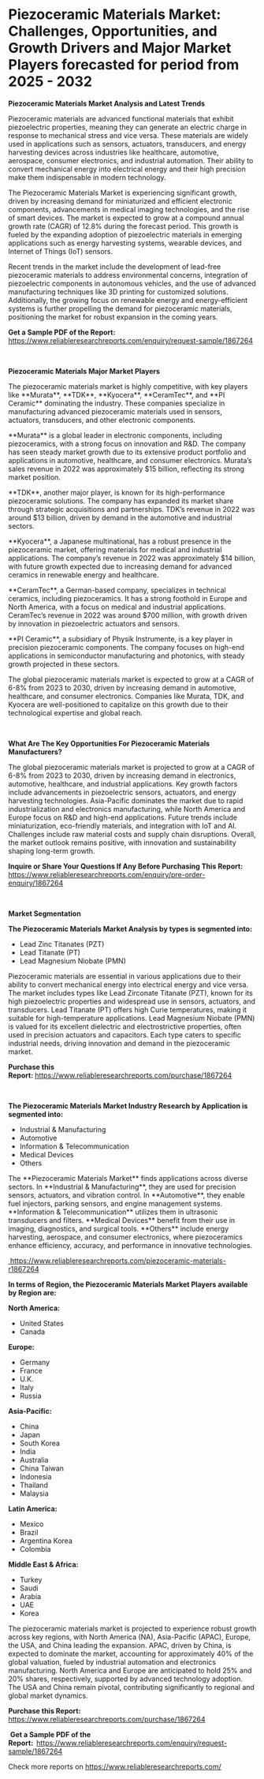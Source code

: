 <p><h1>Piezoceramic Materials Market: Challenges, Opportunities, and Growth Drivers and Major Market Players forecasted for period from 2025 - 2032</h1></p><p><strong>Piezoceramic Materials Market Analysis and Latest Trends</strong></p>
<p><p>Piezoceramic materials are advanced functional materials that exhibit piezoelectric properties, meaning they can generate an electric charge in response to mechanical stress and vice versa. These materials are widely used in applications such as sensors, actuators, transducers, and energy harvesting devices across industries like healthcare, automotive, aerospace, consumer electronics, and industrial automation. Their ability to convert mechanical energy into electrical energy and their high precision make them indispensable in modern technology.</p><p>The Piezoceramic Materials Market is experiencing significant growth, driven by increasing demand for miniaturized and efficient electronic components, advancements in medical imaging technologies, and the rise of smart devices. The market is expected to grow at a compound annual growth rate (CAGR) of 12.8% during the forecast period. This growth is fueled by the expanding adoption of piezoelectric materials in emerging applications such as energy harvesting systems, wearable devices, and Internet of Things (IoT) sensors.</p><p>Recent trends in the market include the development of lead-free piezoceramic materials to address environmental concerns, integration of piezoelectric components in autonomous vehicles, and the use of advanced manufacturing techniques like 3D printing for customized solutions. Additionally, the growing focus on renewable energy and energy-efficient systems is further propelling the demand for piezoceramic materials, positioning the market for robust expansion in the coming years.</p></p>
<p><strong>Get a Sample PDF of the Report:&nbsp;</strong> <a href="https://www.reliableresearchreports.com/enquiry/request-sample/1867264?utm_campaign=2116&utm_medium=2&utm_source=Github&utm_content=ia&utm_term=30012025&utm_id=piezoceramic-materials">https://www.reliableresearchreports.com/enquiry/request-sample/1867264</a></p>
<p>&nbsp;</p>
<p><strong>Piezoceramic Materials Major Market Players</strong></p>
<p><p>The piezoceramic materials market is highly competitive, with key players like **Murata**, **TDK**, **Kyocera**, **CeramTec**, and **PI Ceramic** dominating the industry. These companies specialize in manufacturing advanced piezoceramic materials used in sensors, actuators, transducers, and other electronic components.</p><p>**Murata** is a global leader in electronic components, including piezoceramics, with a strong focus on innovation and R&D. The company has seen steady market growth due to its extensive product portfolio and applications in automotive, healthcare, and consumer electronics. Murata’s sales revenue in 2022 was approximately $15 billion, reflecting its strong market position.</p><p>**TDK**, another major player, is known for its high-performance piezoceramic solutions. The company has expanded its market share through strategic acquisitions and partnerships. TDK’s revenue in 2022 was around $13 billion, driven by demand in the automotive and industrial sectors.</p><p>**Kyocera**, a Japanese multinational, has a robust presence in the piezoceramic market, offering materials for medical and industrial applications. The company’s revenue in 2022 was approximately $14 billion, with future growth expected due to increasing demand for advanced ceramics in renewable energy and healthcare.</p><p>**CeramTec**, a German-based company, specializes in technical ceramics, including piezoceramics. It has a strong foothold in Europe and North America, with a focus on medical and industrial applications. CeramTec’s revenue in 2022 was around $700 million, with growth driven by innovation in piezoelectric actuators and sensors.</p><p>**PI Ceramic**, a subsidiary of Physik Instrumente, is a key player in precision piezoceramic components. The company focuses on high-end applications in semiconductor manufacturing and photonics, with steady growth projected in these sectors.</p><p>The global piezoceramic materials market is expected to grow at a CAGR of 6-8% from 2023 to 2030, driven by increasing demand in automotive, healthcare, and consumer electronics. Companies like Murata, TDK, and Kyocera are well-positioned to capitalize on this growth due to their technological expertise and global reach.</p></p>
<p>&nbsp;</p>
<p><strong>What Are The Key Opportunities For Piezoceramic Materials Manufacturers?</strong></p>
<p><p>The global piezoceramic materials market is projected to grow at a CAGR of 6-8% from 2023 to 2030, driven by increasing demand in electronics, automotive, healthcare, and industrial applications. Key growth factors include advancements in piezoelectric sensors, actuators, and energy harvesting technologies. Asia-Pacific dominates the market due to rapid industrialization and electronics manufacturing, while North America and Europe focus on R&D and high-end applications. Future trends include miniaturization, eco-friendly materials, and integration with IoT and AI. Challenges include raw material costs and supply chain disruptions. Overall, the market outlook remains positive, with innovation and sustainability shaping long-term growth.</p></p>
<p><strong>Inquire or Share Your Questions If Any Before Purchasing This Report:</strong> <a href="https://www.reliableresearchreports.com/enquiry/pre-order-enquiry/1867264?utm_campaign=2116&utm_medium=2&utm_source=Github&utm_content=ia&utm_term=30012025&utm_id=piezoceramic-materials">https://www.reliableresearchreports.com/enquiry/pre-order-enquiry/1867264</a></p>
<p>&nbsp;</p>
<p><strong>Market Segmentation</strong></p>
<p><strong>The Piezoceramic Materials Market Analysis by types is segmented into:</strong></p>
<p><ul><li>Lead Zinc Titanates (PZT)</li><li>Lead Titanate (PT)</li><li>Lead Magnesium Niobate (PMN)</li></ul></p>
<p><p>Piezoceramic materials are essential in various applications due to their ability to convert mechanical energy into electrical energy and vice versa. The market includes types like Lead Zirconate Titanate (PZT), known for its high piezoelectric properties and widespread use in sensors, actuators, and transducers. Lead Titanate (PT) offers high Curie temperatures, making it suitable for high-temperature applications. Lead Magnesium Niobate (PMN) is valued for its excellent dielectric and electrostrictive properties, often used in precision actuators and capacitors. Each type caters to specific industrial needs, driving innovation and demand in the piezoceramic market.</p></p>
<p><strong>Purchase this Report:&nbsp;</strong><a href="https://www.reliableresearchreports.com/purchase/1867264?utm_campaign=2116&utm_medium=2&utm_source=Github&utm_content=ia&utm_term=30012025&utm_id=piezoceramic-materials">https://www.reliableresearchreports.com/purchase/1867264</a></p>
<p>&nbsp;</p>
<p><strong>The Piezoceramic Materials Market Industry Research by Application is segmented into:</strong></p>
<p><ul><li>Industrial & Manufacturing</li><li>Automotive</li><li>Information & Telecommunication</li><li>Medical Devices</li><li>Others</li></ul></p>
<p><p>The **Piezoceramic Materials Market** finds applications across diverse sectors. In **Industrial & Manufacturing**, they are used for precision sensors, actuators, and vibration control. In **Automotive**, they enable fuel injectors, parking sensors, and engine management systems. **Information & Telecommunication** utilizes them in ultrasonic transducers and filters. **Medical Devices** benefit from their use in imaging, diagnostics, and surgical tools. **Others** include energy harvesting, aerospace, and consumer electronics, where piezoceramics enhance efficiency, accuracy, and performance in innovative technologies.</p></p>
<p><a href="https://www.reliableresearchreports.com/piezoceramic-materials-r1867264?utm_campaign=2116&utm_medium=2&utm_source=Github&utm_content=ia&utm_term=30012025&utm_id=piezoceramic-materials">&nbsp;https://www.reliableresearchreports.com/piezoceramic-materials-r1867264</a></p>
<p><strong>In terms of Region, the Piezoceramic Materials Market Players available by Region are:</strong></p>
<p>
    <p> <strong> North America: </strong>
        <ul>
            <li>United States</li>
            <li>Canada</li>
        </ul>
        </p> 
    <p> <strong> Europe: </strong>
        <ul>
            <li>Germany</li>
            <li>France</li>
            <li>U.K.</li>
            <li>Italy</li>
            <li>Russia</li>
        </ul>
        </p> 
    <p> <strong> Asia-Pacific: </strong>
        <ul>
            <li>China</li>
            <li>Japan</li>
            <li>South Korea</li>
            <li>India</li>
            <li>Australia</li>
            <li>China Taiwan</li>
            <li>Indonesia</li>
            <li>Thailand</li>
            <li>Malaysia</li>
        </ul>
        </p> 
    <p> <strong> Latin America: </strong>
        <ul>
            <li>Mexico</li>
            <li>Brazil</li>
            <li>Argentina Korea</li>
            <li>Colombia</li>
        </ul>
        </p> 
    <p> <strong> Middle East & Africa: </strong>
        <ul>
            <li>Turkey</li>
            <li>Saudi</li>
            <li>Arabia</li>
            <li>UAE</li>
            <li>Korea</li>
        </ul>
    </p>
    </p>
<p><p>The piezoceramic materials market is projected to experience robust growth across key regions, with North America (NA), Asia-Pacific (APAC), Europe, the USA, and China leading the expansion. APAC, driven by China, is expected to dominate the market, accounting for approximately 40% of the global valuation, fueled by industrial automation and electronics manufacturing. North America and Europe are anticipated to hold 25% and 20% shares, respectively, supported by advanced technology adoption. The USA and China remain pivotal, contributing significantly to regional and global market dynamics.</p></p>
<p><strong>Purchase this Report: </strong><a href="https://www.reliableresearchreports.com/purchase/1867264?utm_campaign=2116&utm_medium=2&utm_source=Github&utm_content=ia&utm_term=30012025&utm_id=piezoceramic-materials">https://www.reliableresearchreports.com/purchase/1867264</a></p>
<p>&nbsp;<strong>Get a Sample PDF of the Report:&nbsp;&nbsp;</strong><a href="https://www.reliableresearchreports.com/enquiry/request-sample/1867264?utm_campaign=2116&utm_medium=2&utm_source=Github&utm_content=ia&utm_term=30012025&utm_id=piezoceramic-materials">https://www.reliableresearchreports.com/enquiry/request-sample/1867264</a></p>
<p><strong></strong></p>
<p>Check more reports on <a href="https://www.reliableresearchreports.com/?utm_campaign=2116&utm_medium=2&utm_source=Github&utm_content=ia&utm_term=30012025&utm_id=piezoceramic-materials">https://www.reliableresearchreports.com/</a></p>